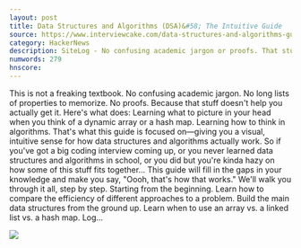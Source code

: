 ```yaml
---
layout: post
title: Data Structures and Algorithms (DSA)&#58; The Intuitive Guide
source: https://www.interviewcake.com/data-structures-and-algorithms-guide
category: HackerNews
description: SiteLog - No confusing academic jargon or proofs. That stuff doesn't help you really get it. Instead, we'll give you a visual, intuitive sense for how data structures and
numwords: 279
hnscore: 
---
```


This is not a freaking textbook.  No confusing academic jargon. No long lists of properties to memorize. No proofs. Because that stuff doesn't help you actually get it.  Here's what does: Learning what to picture in your head when you think of a dynamic array or a hash map. Learning how to think in algorithms.  That's what this guide is focused on—giving you a visual, intuitive sense for how data structures and algorithms actually work.  So if you've got a big coding interview coming up, or you never learned data structures and algorithms in school, or you did but you're kinda hazy on how some of this stuff fits together...  This guide will fill in the gaps in your knowledge and make you say, "Oooh, that's how that works."  We'll walk you through it all, step by step. Starting from the beginning.  Learn how to compare the efficiency of different approaches to a problem.  Build the main data structures from the ground up. Learn when to use an array vs. a linked list vs. a hash map.  Log...

![](https://www.interviewcake.com/static/images/cards/dsa_guide.png?bust=153)
<!--description-->
